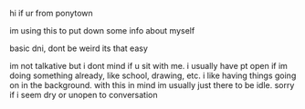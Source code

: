 hi if ur from ponytown

im using this to put down some info about myself

basic dni, dont be weird its that easy

im not talkative but i dont mind if u sit with me. i usually have pt open if im doing something already, like school, drawing, etc. i like having things going on in the background. with this in mind im usually just there to be idle. sorry if i seem dry or unopen to conversation
